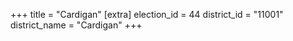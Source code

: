 +++
title = "Cardigan"
[extra]
election_id = 44
district_id = "11001"
district_name = "Cardigan"
+++
